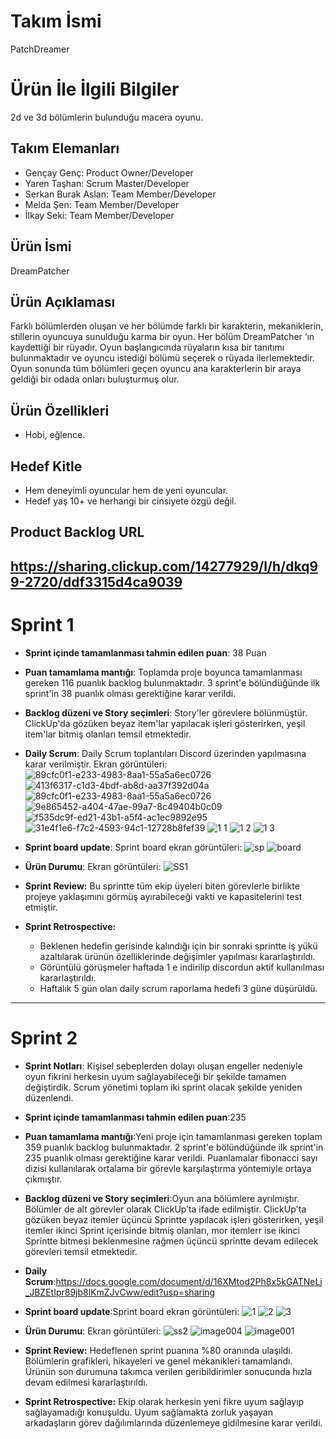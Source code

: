 # **Takım İsmi**
PatchDreamer

# Ürün İle İlgili Bilgiler
2d ve 3d bölümlerin bulunduğu macera oyunu.

## Takım Elemanları
- Gençay Genç: Product Owner/Developer
- Yaren Taşhan: Scrum Master/Developer
- Serkan Burak Aslan: Team Member/Developer
- Melda Şen: Team Member/Developer
- İlkay Seki: Team Member/Developer

## Ürün İsmi
DreamPatcher

## Ürün Açıklaması
Farklı bölümlerden oluşan ve her bölümde farklı bir karakterin, mekaniklerin, stillerin oyuncuya sunulduğu karma bir oyun. Her bölüm DreamPatcher ‘ın kaydettiği bir
rüyadır. Oyun başlangıcında rüyaların kısa bir tanıtımı bulunmaktadır ve oyuncu istediği bölümü seçerek o rüyada ilerlemektedir. Oyun sonunda tüm bölümleri geçen
oyuncu ana karakterlerin bir araya geldiği bir odada onları buluşturmuş olur.

## Ürün Özellikleri
-	Hobi, eğlence.

## Hedef Kitle
-	Hem deneyimli oyuncular hem de yeni oyuncular.
-	Hedef yaş 10+ ve herhangi bir cinsiyete özgü değil.


## Product Backlog URL
https://sharing.clickup.com/14277929/l/h/dkq99-2720/ddf3315d4ca9039
---

# Sprint 1

- **Sprint içinde tamamlanması tahmin edilen puan**: 38 Puan

- **Puan tamamlama mantığı**: Toplamda proje boyunca tamamlanması gereken 116 puanlık backlog bulunmaktadır. 3 sprint'e bölündüğünde ilk sprint'in 38 puanlık olması 
gerektiğine karar verildi.

- **Backlog düzeni ve Story seçimleri**: Story'ler görevlere bölünmüştür. ClickUp'da gözüken beyaz item'lar yapılacak işleri gösterirken, yeşil item'lar bitmiş 
olanları temsil etmektedir.

- **Daily Scrum**: Daily Scrum toplantıları Discord üzerinden yapılmasına karar verilmiştir. Ekran görüntüleri: 
![89cfc0f1-e233-4983-8aa1-55a5a6ec0726](https://user-images.githubusercontent.com/95364332/167495500-d49f1504-5524-433b-8542-7f51f28ed0be.jpg)
![413f6317-c1d3-4bdf-ab8d-aa37f392d04a](https://user-images.githubusercontent.com/95364332/167495543-de3fa25f-d300-45bf-a6be-5e90339f6c97.jpg)
![89cfc0f1-e233-4983-8aa1-55a5a6ec0726](https://user-images.githubusercontent.com/95364332/167495596-520a80bf-ff69-4bbb-914f-7b1ab5b3f170.jpg)
![9e865452-a404-47ae-99a7-8c49404b0c09](https://user-images.githubusercontent.com/95364332/167495608-acaf3794-03fc-49c5-b5f0-67b6f1587dc4.jpg)
![f535dc9f-ed21-43b1-a5f4-ac1ec9892e95](https://user-images.githubusercontent.com/95364332/167495632-9702d292-739f-4d3e-9963-5e4fee9c1bba.jpg)
![31e4f1e6-f7c2-4593-94c1-12728b8fef39](https://user-images.githubusercontent.com/95364332/167495659-e17618b7-1c3c-4789-8da7-aa297e13bfee.jpg)
![1 1](https://user-images.githubusercontent.com/95364332/167487646-1daaa0a2-885b-4893-97e9-a6d9ba224ebf.JPG)
![1 2](https://user-images.githubusercontent.com/95364332/167487649-1ca6f0c6-74ae-4aff-a9b8-ab830d755795.JPG)
![1 3](https://user-images.githubusercontent.com/95364332/167487651-44e682bb-c57e-4f4e-9921-2af1cc98bf92.JPG)

- **Sprint board update**: Sprint board ekran görüntüleri: 
 ![sp](https://user-images.githubusercontent.com/95364332/167490881-de780176-2e8e-423b-a88d-a33f5cb7357e.JPG)
![board](https://user-images.githubusercontent.com/95364332/167490768-66f05434-c7fe-4f10-9aea-cec20e2c48e5.JPG)

- **Ürün Durumu**: Ekran görüntüleri:
  ![SS1](https://user-images.githubusercontent.com/95364332/167489212-ac42f370-9916-4df4-8526-fdc4af3e0dff.JPG)
 
- **Sprint Review:** Bu sprintte tüm ekip üyeleri biten görevlerle birlikte projeye yaklaşımını görmüş ayırabileceği vakti ve kapasitelerini test etmiştir. 

- **Sprint Retrospective:**
  - Beklenen hedefin gerisinde kalındığı için bir sonraki sprintte iş yükü azaltılarak ürünün özelliklerinde değişimler yapılması kararlaştırıldı.
  - Görüntülü görüşmeler haftada 1 e indirilip discordun aktif kullanılması kararlaştırıldı.
  - Haftalık 5 gün olan daily scrum raporlama hedefi 3 güne düşürüldü.

---

# Sprint 2

- **Sprint Notları**: Kişisel sebeplerden dolayı oluşan engeller nedeniyle oyun fikrini herkesin uyum sağlayabileceği bir şekilde tamamen değiştirdik. Scrum 
yönetimi toplam iki sprint olacak şekilde yeniden düzenlendi.

- **Sprint içinde tamamlanması tahmin edilen puan**:235

- **Puan tamamlama mantığı**:Yeni proje için tamamlanması gereken toplam 359 puanlık backlog bulunmaktadır. 2 sprint'e bölündüğünde ilk sprint'in 235 puanlık olması
 gerektiğine karar verildi. Puanlamalar fibonacci sayı dizisi kullanılarak ortalama bir görevle karşılaştırma yöntemiyle ortaya çıkmıştır. 

- **Backlog düzeni ve Story seçimleri**:Oyun ana bölümlere ayrılmıştır. Bölümler de alt görevler olarak ClickUp’ta ifade edilmiştir. ClickUp'ta gözüken beyaz itemler 
üçüncü Sprintte yapılacak işleri gösterirken, yeşil itemler ikinci Sprint içerisinde bitmiş olanları, mor itemlerr ise ikinci Sprintte bitmesi beklenmesine rağmen 
üçüncü sprintte devam edilecek görevleri temsil etmektedir.

- **Daily Scrum**:https://docs.google.com/document/d/16XMtod2Ph8x5kGATNeLj_JBZEtIpr89jb8lKmZJvCww/edit?usp=sharing

- **Sprint board update**:Sprint board ekran görüntüleri: 
![1](https://user-images.githubusercontent.com/95364332/169899623-ffe1af1b-2781-4e00-a70f-288276ed324d.JPG)
![2](https://user-images.githubusercontent.com/95364332/169899628-b35567e5-b493-4fc5-836d-aabbe47dba1a.JPG)
![3](https://user-images.githubusercontent.com/95364332/169899746-693d0183-5874-4cfa-8d28-0cd2edf7a3c8.JPG)

- **Ürün Durumu**: Ekran görüntüleri:
![ss2](https://user-images.githubusercontent.com/95364332/169900294-46bd6173-27da-4692-90b5-23ab1bf83d55.JPG)
![image004](https://user-images.githubusercontent.com/95364332/169900298-1d1c8ee9-8698-45da-9cae-15038c7ec27f.jpg)
![image001](https://user-images.githubusercontent.com/95364332/169900301-1fdeebe2-f4e2-4dd3-a9c6-b4fd2d94938a.png)

- **Sprint Review:** Hedeflenen sprint puanına %80 oranında ulaşıldı. Bölümlerin grafikleri, hikayeleri ve genel mekanikleri tamamlandı. Ürünün son durumuna 
takımca verilen geribildirimler sonucunda hızla devam edilmesi kararlaştırıldı.

- **Sprint Retrospective:**
Ekip olarak herkesin yeni fikre uyum sağlayıp sağlayamadığı konuşuldu. Uyum sağlamakta zorluk yaşayan arkadaşların görev dağılımlarında düzenlemeye gidilmesine 
karar verildi.
